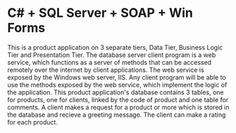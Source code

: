 # C# + SQL Server + SOAP + Win Forms

This is a product application on 3 separate tiers, Data Tier, Business Logic Tier and Presentation Tier. The database server client program is a 
web service, which functions as a server of methods that can be accessed remotely over the internet by client applications.  The web service is 
exposed by the Windows web server, IIS. Any client program will be able to use the methods exposed by the web service, which implement the logic of 
the application. This product application's database contains 3 tables, one for products, one for clients, linked by the code of product and one table for comments. A client makes a request for a product or more which is stored in the database and recieve a greeting message. The client can make a rating for each product.
